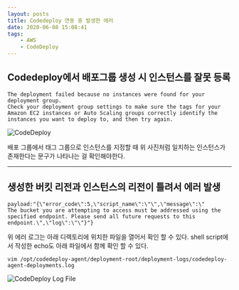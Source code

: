 ```yaml
---
layout: posts
title: Codedeploy 연동 중 발생한 에러
date: 2020-06-08 15:08:41
tags:
    - AWS
    - CodeDeploy
---
```


## Codedeploy에서 배포그룹 생성 시 인스턴스를 잘못 등록

```text
The deployment failed because no instances were found for your deployment group.
Check your deployment group settings to make sure the tags for your Amazon EC2 instances or Auto Scaling groups correctly identify the instances you want to deploy to, and then try again.
```

 

![CodeDeploy](/images/20200608/codedeploy_인스턴스_설정.png)

배포 그룹에서 태그 그룹으로 인스턴스를 지정할 때 위 사진처럼 일치하는 인스턴스가 존재한다는 문구가 나타나는 걸 확인해야한다.

* * *

## 생성한 버킷 리전과 인스턴스의 리전이 틀려서 에러 발생

```text
payload:"{\"error_code\":5,\"script_name\":\"\",\"message\":\"
The bucket you are attempting to access must be addressed using the specified endpoint. Please send all future requests to this endpoint.\",\"log\":\"\"}"}
```

위 에러 로그는 아래 디렉토리에 위치한 파일을 열어서 확인 할 수 있다.
shell script에서 작성한 echo도 아래 파일에서 함께 확인 할 수 있다.

```shell
vim /opt/codedeploy-agent/deployment-root/deployment-logs/codedeploy-agent-deployments.log
```

 
 
![CodeDeploy Log File](/images/20200608/codedeploy_logfile.PNG)
